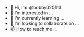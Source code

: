 - 👋 Hi, I’m @bobby020113
- 👀 I’m interested in ...
- 🌱 I’m currently learning ...
- 💞️ I’m looking to collaborate on ...
- 📫 How to reach me ...

<!---
bobby020113/bobby020113 is a ✨ special README.md` (this file) appears on your GitHub profile.
You can click the5 Preview link to take a look at your changes.
--->
